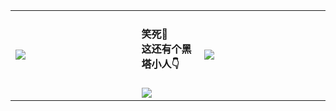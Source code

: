 <table>
  <tbody>
    <tr>
      <td width="40%">
        <img src="https://github-readme-stats.vercel.app/api?username=george-chou&hide_rank=true&show_icons=true&theme=dracula&hide=contribs" />
      </td>
      <td width="20%">
        <h4>笑死🤣<br>这还有个黑塔小人👇</h4>
        <img src="https://github.com/george-chou/george-chou/assets/20459298/7aa69819-64eb-4095-a773-ef0905519c94" /img>
      </td>
      <td width="40%">
        <img src="https://github-readme-stats.vercel.app/api/top-langs/?username=george-chou&langs_count=6&layout=compact&theme=dracula" /img>
      </td>
    </tr>
  </tbody>
</table>

